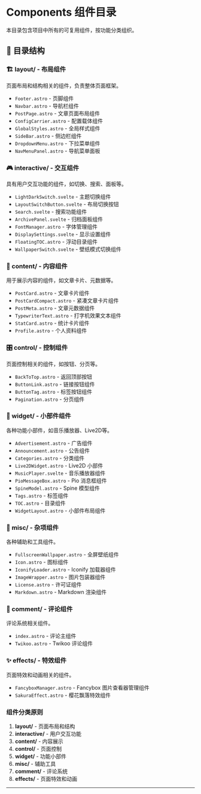 # Components 组件目录

本目录包含项目中所有的可复用组件，按功能分类组织。

## 📁 目录结构

### 🏗️ layout/ - 布局组件
页面布局和结构相关的组件，负责整体页面框架。

- `Footer.astro` - 页脚组件
- `Navbar.astro` - 导航栏组件
- `PostPage.astro` - 文章页面布局组件
- `ConfigCarrier.astro` - 配置载体组件
- `GlobalStyles.astro` - 全局样式组件
- `SideBar.astro` - 侧边栏组件
- `DropdownMenu.astro` - 下拉菜单组件
- `NavMenuPanel.astro` - 导航菜单面板

### 🎮 interactive/ - 交互组件
具有用户交互功能的组件，如切换、搜索、面板等。

- `LightDarkSwitch.svelte` - 主题切换组件
- `LayoutSwitchButton.svelte` - 布局切换按钮
- `Search.svelte` - 搜索功能组件
- `ArchivePanel.svelte` - 归档面板组件
- `FontManager.astro` - 字体管理组件
- `DisplaySettings.svelte` - 显示设置组件
- `FloatingTOC.astro` - 浮动目录组件
- `WallpaperSwitch.svelte` - 壁纸模式切换组件

### 📄 content/ - 内容组件
用于展示内容的组件，如文章卡片、元数据等。

- `PostCard.astro` - 文章卡片组件
- `PostCardCompact.astro` - 紧凑文章卡片组件
- `PostMeta.astro` - 文章元数据组件
- `TypewriterText.astro` - 打字机效果文本组件
- `StatCard.astro` - 统计卡片组件
- `Profile.astro` - 个人资料组件

### 🎛️ control/ - 控制组件
页面控制相关的组件，如按钮、分页等。

- `BackToTop.astro` - 返回顶部按钮
- `ButtonLink.astro` - 链接按钮组件
- `ButtonTag.astro` - 标签按钮组件
- `Pagination.astro` - 分页组件

### 🧩 widget/ - 小部件组件
各种功能小部件，如音乐播放器、Live2D等。

- `Advertisement.astro` - 广告组件
- `Announcement.astro` - 公告组件
- `Categories.astro` - 分类组件
- `Live2DWidget.astro` - Live2D 小部件
- `MusicPlayer.svelte` - 音乐播放器组件
- `PioMessageBox.astro` - Pio 消息框组件
- `SpineModel.astro` - Spine 模型组件
- `Tags.astro` - 标签组件
- `TOC.astro` - 目录组件
- `WidgetLayout.astro` - 小部件布局组件

### 🔧 misc/ - 杂项组件
各种辅助和工具组件。

- `FullscreenWallpaper.astro` - 全屏壁纸组件
- `Icon.astro` - 图标组件
- `IconifyLoader.astro` - Iconify 加载器组件
- `ImageWrapper.astro` - 图片包装器组件
- `License.astro` - 许可证组件
- `Markdown.astro` - Markdown 渲染组件

### 💬 comment/ - 评论组件
评论系统相关组件。

- `index.astro` - 评论主组件
- `Twikoo.astro` - Twikoo 评论组件

### ✨ effects/ - 特效组件
页面特效和动画相关的组件。

- `FancyboxManager.astro` - Fancybox 图片查看器管理组件
- `SakuraEffect.astro` - 樱花飘落特效组件



### 组件分类原则

1. **layout/** - 页面布局和结构
2. **interactive/** - 用户交互功能
3. **content/** - 内容展示
4. **control/** - 页面控制
5. **widget/** - 功能小部件
6. **misc/** - 辅助工具
7. **comment/** - 评论系统
8. **effects/** - 页面特效和动画
---

